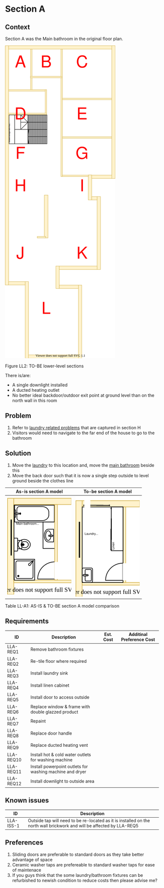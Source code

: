 # Section A

## Context
Section A was the Main bathroom in the original floor plan.

![TO-BE lower-level diagram](Lower-Level-TO-BE-sections.svg)

Figure LL2: TO-BE lower-level sections

There is/are:
* A single downlight installed
* A ducted heating outlet
* No better ideal backdoor/outdoor exit point at ground level than on the north wall in this room  

## Problem
1. Refer to [laundry related problems](./section-H-requirements.md#Problem) that are captured in section H
2. Visitors would need to navigate to the far end of the house to go to the bathroom

## Solution
1. Move the [laundry](./section-H-requirements.md) to this location and, move the [main bathroom](./section-DF-requirements.md) beside this
2. Move the back door such that it is now a single step outside to level ground beside the clothes line  

|As-is section A model| To-be section A model|
|---|---|
|![AS-IS lower-level section A diagram](Lower-Level-AS-IS-section-A.svg)|![TO-BE lower-level section A diagram](Lower-Level-TO-BE-section-A.svg)|

Table LL-A1: AS-IS & TO-BE section A model comparison

## Requirements
|ID|Description|Est. Cost|Additinal Preference Cost|
|---|---|---|---|
|LLA-REQ1|Remove bathroom fixtures||
|LLA-REQ2|Re-tile floor where required||
|LLA-REQ3|Install laundry sink||
|LLA-REQ4|Install linen cabinet||
|LLA-REQ5|Install door to access outside||
|LLA-REQ6|Replace window & frame with double glazzed product||
|LLA-REQ7|Repaint||
|LLA-REQ8|Replace door handle||
|LLA-REQ9|Replace ducted heating vent||
|LLA-REQ10|Install hot & cold water outlets for washing machine||
|LLA-REQ11|Install powerpoint outlets for washing machine and dryer||
|LLA-REQ12|Install downlight to outside area||

## Known issues
|ID|Description|
|---|---|
|LLA-ISS-1|Outside tap will need to be re-located as it is installed on the north wall brickwork and will be affected by LLA-REQ5  

## Preferences
1. Sliding doors are preferable to standard doors as they take better advantage of space
2. Ceramic washer taps are prefereable to standard washer taps for ease of maintenace 
3. If you guys think that the some laundry/bathroom fixtures can be refurbished to newish condition to reduce costs then please advise me?
